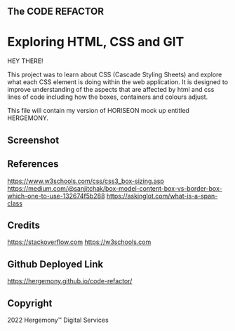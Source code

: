 ## The CODE REFACTOR ##
# Exploring HTML, CSS and GIT #

HEY THERE!

This project was to learn about CSS (Cascade Styling Sheets) and explore what each CSS element is doing within the web application. It is designed to improve understanding of the aspects that are affected by html and css lines of code including how the boxes, containers and colours adjust.


This file will contain my version of HORISEON mock up entitled HERGEMONY.

 
## Screenshot



## References
https://www.w3schools.com/css/css3_box-sizing.asp
https://medium.com/@sanjitchak/box-model-content-box-vs-border-box-which-one-to-use-132674f5b288
https://askinglot.com/what-is-a-span-class


## Credits
https://stackoverflow.com
https://w3schools.com

## Github Deployed Link
https://hergemony.github.io/code-refactor/

## Copyright
2022 Hergemony™️ Digital Services
